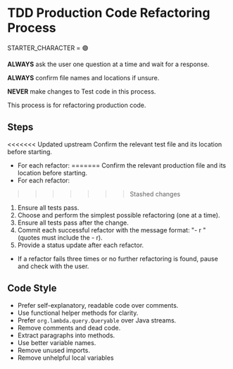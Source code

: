 # TDD Production Code Refactoring Process

STARTER_CHARACTER = 🟣

**ALWAYS** ask the user one question at a time and wait for a response.

**ALWAYS** confirm file names and locations if unsure.

**NEVER** make changes to Test code in this process.

This process is for refactoring production code.


## Steps
<<<<<<< Updated upstream
 Confirm the relevant test file and its location before starting.
- For each refactor:
=======
 Confirm the relevant production file and its location before starting.
- For each refactor: 
>>>>>>> Stashed changes
  1. Ensure all tests pass.
  2. Choose and perform the simplest possible refactoring (one at a time).
  3. Ensure all tests pass after the change.
  4. Commit each successful refactor with the message format: "- r <refactoring>" (quotes must include the - r).
  5. Provide a status update after each refactor.
- If a refactor fails three times or no further refactoring is found, pause and check with the user.

## Code Style
- Prefer self-explanatory, readable code over comments.
- Use functional helper methods for clarity.
- Prefer `org.lambda.query.Queryable` over Java streams.
- Remove comments and dead code.
- Extract paragraphs into methods.
- Use better variable names.
- Remove unused imports.
- Remove unhelpful local variables
